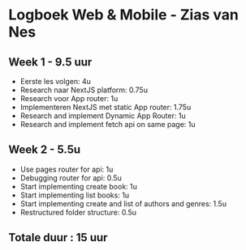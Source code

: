 # Logboek Web & Mobile - Zias van Nes

## Week 1 - 9.5 uur

* Eerste les volgen: 4u
* Research naar NextJS platform: 0.75u
* Research voor App router: 1u
* Implementeren NextJS met static App router: 1.75u
* Research and implement Dynamic App Router: 1u
* Research and implement fetch api on same page: 1u

## Week 2 - 5.5u
* Use pages router for api: 1u
* Debugging router for api: 0.5u
* Start implementing create book: 1u
* Start implementing list books: 1u
* Start implementing create and list of authors and genres: 1.5u
* Restructured folder structure: 0.5u

## Totale duur : 15 uur
